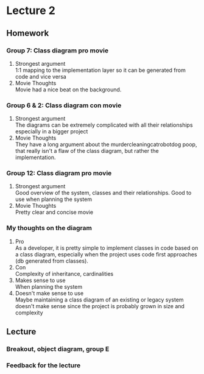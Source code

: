 # Lecture 2 
## Homework
### Group 7: Class diagram pro movie
1. Strongest argument  
1:1 mapping to the implementation layer so it can be generated from code and vice versa
2. Movie Thoughts  
Movie had a nice beat on the background.

### Group 6 & 2: Class diagram con movie
1. Strongest argument  
The diagrams can be extremely complicated with all their relationships especially in a bigger project
2. Movie Thoughts  
They have a long argument about the murdercleaningcatrobotdog poop, that really isn't a flaw of the class diagram, but rather the implementation.

### Group 12: Class diagram pro movie
1. Strongest argument  
Good overview of the system, classes and their relationships. Good to use when planning the system
2. Movie Thoughts  
Pretty clear and concise movie 


### My thoughts on the diagram
1. Pro  
As a developer, it is pretty simple to implement classes in code based on a class diagram, especially when the project uses code first  approaches (db generated from classes).
2. Con  
Complexity of inheritance, cardinalities
3. Makes sense to use  
When planning the system
4. Doesn't make sense to use  
Maybe maintaining a class diagram of an existing or legacy system doesn't make sense since the project is probably grown in size and complexity


## Lecture

### Breakout, object diagram, group E


### Feedback for the lecture
